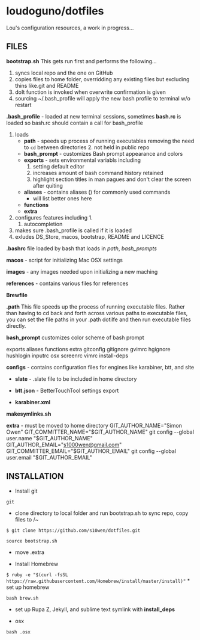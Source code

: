 loudoguno/dotfiles
======
Lou's configuration resources, a work in progress...


FILES
------

**bootstrap.sh**
This gets run first and performs the following...
1. syncs local repo and the one on GitHub
1. copies files to home folder, overridding any existing files but excluding thins like.git and README
1. doIt function is invoked when overwrite confirmation is given
1. sourcing ~/.bash_profile will apply the new bash profile to terminal w/o restart


**.bash_profile** - loaded at new terminal sessions, sometimes **bash.rc** is loaded so bash.rc should contain a call for bash_profile
1. loads
	* **path** - speeds up process of running executables removing the need to `cd` between directories
		2. not held in public repo
	* **bash_prompt** - customizes Bash prompt appearance and colors
	* **exports** - sets environmental variabls including
		1. setting default editor
		2. increases amount of bash command history retained
		3. highlight section titles in man pagues and don't clear the screen after quiting
	* **aliases** - contains aliases () for commonly used commands
		- will list better ones here
	* **functions**
	* **extra**
1. configures features including
	1.
	1. autocompletion
1. makes sure .bash_profile is called if it is loaded
2. exludes DS_Store, macos, bootstrap, README and LICENCE



**.bashrc**
file loaded by bash that loads in *path*, *bash_prompts*

**macos** - script for initializing Mac OSX settings

**images** - any images needed upon initializing a new maching

**references** - contains various files for references

**Brewfile**





**.path**
This file speeds up the process of running executable files. 
Rather than having to cd back and forth across various paths to executable files, you can set the file paths in your .path dotilfe and then run executable files directly.


**bash_prompt**
customizes color scheme of bash prompt

exports
aliases
functions
extra
gitconfig
gitignore
gvimrc
hgignore
hushlogin
inputrc
osx
screenrc
vimrc
install-deps

**configs** - contains configuration files for engines like karabiner, btt, and slte

* **slate** - .slate file to be included in home directory

* **btt.json** - BetterTouchTool settings export

* **karabiner.xml**

**makesymlinks.sh**

**extra** - must be moved to home directory
GIT_AUTHOR_NAME="Simon Owen"
GIT_COMMITTER_NAME="$GIT_AUTHOR_NAME"
git config --global user.name "$GIT_AUTHOR_NAME"
GIT_AUTHOR_EMAIL="s1000wen@gmail.com"
GIT_COMMITTER_EMAIL="$GIT_AUTHOR_EMAIL"
git config --global user.email "$GIT_AUTHOR_EMAIL"



INSTALLATION
------
* Install git

`git`

* clone directory to local folder and run bootstrap.sh to sync repo, copy files to /~

`$ git clone https://github.com/s10wen/dotfiles.git` 



`source bootstrap.sh`

* move .extra

* Install Homebrew

`$ ruby -e "$(curl -fsSL https://raw.githubusercontent.com/Homebrew/install/master/install)"`
	* set up homebrew

`bash brew.sh`

* set up Rupa Z, Jekyll, and sublime text symlink with **install_deps**

* osx

`bash .osx`





















